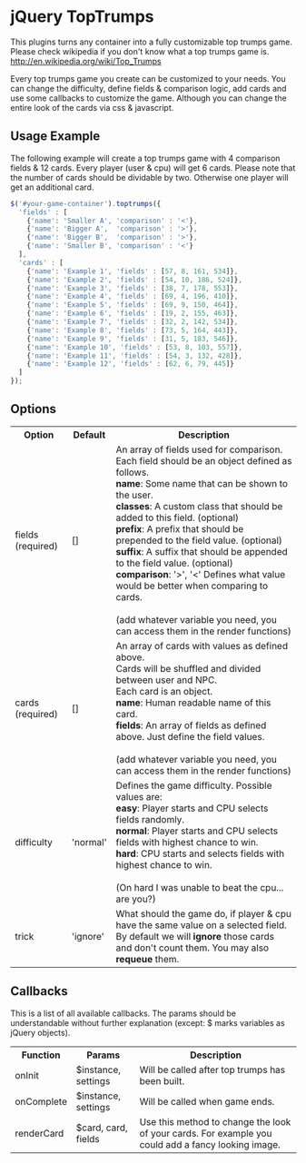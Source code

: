 jQuery TopTrumps
==========

This plugins turns any container into a fully customizable top trumps game.
Please check wikipedia if you don't know what a top trumps game is.
http://en.wikipedia.org/wiki/Top_Trumps

Every top trumps game you create can be customized to your needs. You can change the difficulty, define fields & comparison logic, add cards and use some callbacks to customize the game.
Although you can change the entire look of the cards via css & javascript.

Usage Example
---

The following example will create a top trumps game with 4 comparison fields & 12 cards.
Every player (user & cpu) will get 6 cards. Please note that the number of cards should be dividable by two.
Otherwise one player will get an additional card.

```javascript
$('#your-game-container').toptrumps({
  'fields' : [
    {'name': 'Smaller A', 'comparison' : '<'},
    {'name': 'Bigger A',  'comparison' : '>'},
    {'name': 'Bigger B',  'comparison' : '>'},
    {'name': 'Smaller B', 'comparison' : '<'}
  ],
  'cards' : [
    {'name': 'Example 1', 'fields' : [57, 8, 161, 534]},
    {'name': 'Example 2', 'fields' : [54, 10, 186, 524]},
    {'name': 'Example 3', 'fields' : [38, 7, 178, 553]},
    {'name': 'Example 4', 'fields' : [69, 4, 196, 410]},
    {'name': 'Example 5', 'fields' : [69, 9, 150, 464]},
    {'name': 'Example 6', 'fields' : [19, 2, 155, 463]},
    {'name': 'Example 7', 'fields' : [32, 2, 142, 534]},
    {'name': 'Example 8', 'fields' : [73, 5, 164, 443]},
    {'name': 'Example 9', 'fields' : [31, 5, 183, 546]},
    {'name': 'Example 10', 'fields' : [53, 8, 103, 557]},
    {'name': 'Example 11', 'fields' : [54, 3, 132, 428]},
    {'name': 'Example 12', 'fields' : [62, 6, 79, 445]}
  ]
});
```

Options
---

<table>
  <tr>
    <th>Option</th>
    <th>Default</th>
    <th>Description</th>
  </tr>
  <tr>
    <td>fields (required)</td>
    <td>[]</td>
    <td>
      An array of fields used for comparison.<br />
      Each field should be an object defined as follows.<br />
      <strong>name</strong>: Some name that can be shown to the user.<br />
      <strong>classes</strong>: A custom class that should be added to this field. (optional)<br />
      <strong>prefix</strong>: A prefix that should be prepended to the field value. (optional)<br />
      <strong>suffix</strong>: A suffix that should be appended to the field value. (optional)<br />
      <strong>comparison</strong>: '>', '<' Defines what value would be better when comparing to cards.<br />
      <br />
      (add whatever variable you need, you can access them in the render functions)
    </td>
  </tr>
  <tr>
    <td>cards (required)</td>
    <td>[]</td>
    <td>
      An array of cards with values as defined above.<br />
      Cards will be shuffled and divided between user and NPC.<br />
      Each card is an object.<br />
      <strong>name</strong>: Human readable name of this card.<br />
      <strong>fields</strong>: An array of fields as defined above. Just define the field values.<br />
      <br />
      (add whatever variable you need, you can access them in the render functions)
    </td>
  </tr>
  <tr>
    <td>difficulty</td>
    <td>'normal'</td>
    <td>
      Defines the game difficulty. Possible values are:<br />
      <strong>easy</strong>: Player starts and CPU selects fields randomly.<br />
      <strong>normal</strong>: Player starts and CPU selects fields with highest chance to win.<br />
      <strong>hard</strong>: CPU starts and selects fields with highest chance to win.<br />
      <br />
      (On hard I was unable to beat the cpu... are you?)
    </td>
  </tr>
  <tr>
    <td>trick</td>
    <td>'ignore'</td>
    <td>
      What should the game do, if player & cpu have the same value on a selected field.
      By default we will <strong>ignore</strong> those cards and don't count them.
      You may also <strong>requeue</strong> them.
    </td>
  </tr>
</table>

Callbacks
---

This is a list of all available callbacks. The params should be understandable without further explanation (except: $ marks variables as jQuery objects).

<table>
  <tr>
    <th>Function</th>
    <th>Params</th>
    <th>Description</th>
  </tr>
  <tr>
    <td>onInit</td>
    <td>$instance, settings</td>
    <td>Will be called after top trumps has been built.</td>
  </tr>
  <tr>
    <td>onComplete</td>
    <td>$instance, settings</td>
    <td>Will be called when game ends.</td>
  </tr>
  <tr>
    <td>renderCard</td>
    <td>$card, card, fields</td>
    <td>Use this method to change the look of your cards. For example you could add a fancy looking image.</td>
  </tr>
</table>
